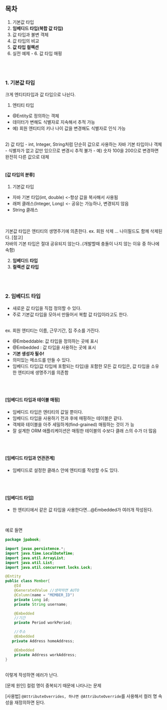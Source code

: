 ## 목차
1. 기본값 타입
2. **임베디드 타입(복합 값 타입)**
3. 값 타입과 불변 객체
4. 값 타입의 비교
5. **값 타입 컬렉션**
6. 실전 예제 - 6. 값 타입 매핑



<BR/>
<BR/>

### 1. 기본값 타입
크게 엔티티타입과 값 타입으로 나뉜다.
1) 엔티티 타입
- @Entity로 정의하는 객체
- 데이터가 변해도 식별자로 지속해서 추적 가능
- 예) 회원 엔티티의 키나 나이 값을 변경해도 식별자로 인식 가능
<br/>
2) 값 타입
- int, Integer, String처럼 단순히 값으로 사용하는 자바 기본 타입이나 객체
- 식별자가 없고 값만 있으므로 변경시 추적 불가
- 예) 숫자 100을 200으로 변경하면 완전히 다른 값으로 대체

<br/>
<br/>

#### [값 타입의 분류]
1) 기본값 타입
- 자바 기본 타입(int, double) <-항상 값을 복사해서 사용됨
- 래퍼 클래스(Integer, Long) <- 공유는 가능하나, 변경되지 않음
- String 클래스
<br/>
<br/>
기본값 타입은 엔티티의 생명주기에 의존한다. 
ex. 회원 삭제 ... 나이필드도 함께 삭제된다.
[참고]<br/>
자바의 기본 타입은 절대 공유되지 않는다..(개발할때 충돌이 나지 않는 이유 중 하나에 속함)<br/>



2) **임베디드 타입**
3) **컬렉션 값 타입**


<BR/>
<BR/>

### 2. 임베디드 타입
- 새로운 값 타입을 직접 정의할 수 있다.
- 주로 기본값 타입을 모아서 만들어서 복합 값 타입이라고도 한다.
<br/>
ex. 회원 엔티티는 이름, 근무기간, 집 주소를 가진다.<BR/>

- @Embeddable: 값 타입을 정의하는 곳에 표시
- @Embedded : 값 타입을 사용하는 곳에 표시
- **기본 생성자 필수!**
- 의미있는 메소드를 만들 수 있다.
- 임베디드 타입(값 타입에 포함되는 타입)을 포함한 모든 값 타입은, 값 타입을 소유한 엔티티에 생명주기를 의존함
<br/>
<br/>

#### [임베디드 타입과 테이블 매핑]
- 임베디드 타입은 엔티티의 값일 뿐이다. 
- 임베디드 타입을 사용하기 전과 후에 매핑하는 테이블은 같다. 
- 객체와 테이블을 아주 세밀하게(find-grained) 매핑하는 것이 가
능
- 잘 설계한 ORM 애플리케이션은 매핑한 테이블의 수보다 클래
스의 수가 더 많음
<br/>
<br/>

#### [임베디드 타입과 연관관계]
- 임베디드로 설정한 클래스 안에 엔티티를 작성할 수도 있다.

<br/>
<br/>

#### [임베디드 타입]

- 한 엔티티에서 같은 값 타입을 사용한다면...@Embedded가 여러개 작성된다.
<br/>

예로 들면
```java
package jpabook;

import javax.persistence.*;
import java.time.LocalDateTime;
import java.util.ArrayList;
import java.util.List;
import java.util.concurrent.locks.Lock;

@Entity
public class Member{
    @Id
    @GeneratedValue //생략하면 AUTO
    @Column(name = "MEMBER_ID")
    private Long id;
    private String username;

    @Embedded
    //기간
    private Period workPeriod;

    //주소
    @Embedded
   private Address homeAddress;

    @Embedded
    private Address workAddress;
}

```

<br/>
이렇게 작성하면 에러가 난다. <br/>

[문제 원인] 컬럼 명이 중복되기 때문에 나타나는 문제

[사용법] `@AttributeOverrides, 하나면 @AttributeOverride`를 사용해서
컬러 명 속성을 재정의하면 된다.

